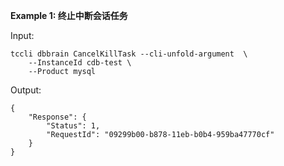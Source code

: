 **Example 1: 终止中断会话任务**



Input: 

```
tccli dbbrain CancelKillTask --cli-unfold-argument  \
    --InstanceId cdb-test \
    --Product mysql
```

Output: 
```
{
    "Response": {
        "Status": 1,
        "RequestId": "09299b00-b878-11eb-b0b4-959ba47770cf"
    }
}
```

